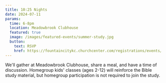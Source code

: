 ```yaml
---
title: 10:25 Nights
date: 2024-07-11
params:
  time: 6-8pm
  location: Meadowbrook Clubhouse
  featured: true
  image: /images/featured-events/summer-study.jpg
  button:
    text: RSVP
    href: https://fountaincitykc.churchcenter.com/registrations/events/2390292
---
```


We'll gather at Meadowbrook Clubhouse, share a meal, and have a time of discussion. Homegroup kids' classes (ages 2-12) will reinforce the Bible study material, but homegroup participation is not required to join the study.

<!--more-->
